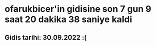 # ofarukbicer'in gidisine son 7 gun 9 saat 20 dakika 38 saniye kaldi

## Gidis tarihi: 30.09.2022 :(